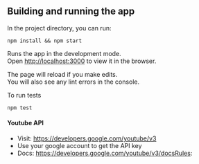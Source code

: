 
## Building and running the app
In the project directory, you can run:

`npm install && npm start`

Runs the app in the development mode.\
Open [http://localhost:3000](http://localhost:3000) to view it in the browser.

The page will reload if you make edits.\
You will also see any lint errors in the console.

To run tests

`npm test`

#### Youtube API
* Visit: https://developers.google.com/youtube/v3
* Use your google account to get the API key
* Docs: https://developers.google.com/youtube/v3/docsRules: 

